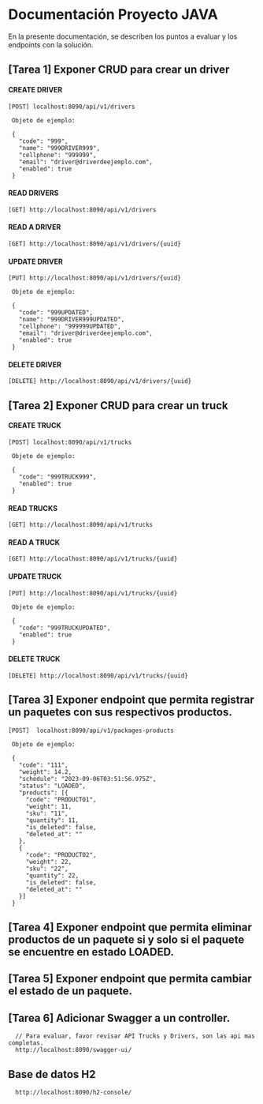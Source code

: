 # Documentación Proyecto JAVA

En la presente documentación, se describen los puntos a evaluar y los endpoints con la solución.

## [Tarea 1] Exponer CRUD para crear un driver
#### CREATE DRIVER
```
[POST] localhost:8090/api/v1/drivers
 
 Objeto de ejemplo:
 
 {
   "code": "999",
   "name": "999DRIVER999",
   "cellphone": "999999",
   "email": "driver@driverdeejemplo.com",
   "enabled": true
 }
```
#### READ DRIVERS
```
[GET] http://localhost:8090/api/v1/drivers
```
#### READ A DRIVER
```
[GET] http://localhost:8090/api/v1/drivers/{uuid}
```
#### UPDATE DRIVER
```
[PUT] http://localhost:8090/api/v1/drivers/{uuid}

 Objeto de ejemplo:
 
 {
   "code": "999UPDATED",
   "name": "999DRIVER999UPDATED",
   "cellphone": "999999UPDATED",
   "email": "driver@driverdeejemplo.com",
   "enabled": true
 }
```
#### DELETE DRIVER
```
[DELETE] http://localhost:8090/api/v1/drivers/{uuid}
```

## [Tarea 2] Exponer CRUD para crear un truck
#### CREATE TRUCK
```
[POST] localhost:8090/api/v1/trucks
 
 Objeto de ejemplo:
 
 {
   "code": "999TRUCK999",
   "enabled": true
 }
```
#### READ TRUCKS
```
[GET] http://localhost:8090/api/v1/trucks
```
#### READ A TRUCK
```
[GET] http://localhost:8090/api/v1/trucks/{uuid}
```
#### UPDATE TRUCK
```
[PUT] http://localhost:8090/api/v1/trucks/{uuid}

 Objeto de ejemplo:
 
 {
   "code": "999TRUCKUPDATED",
   "enabled": true
 }
```
#### DELETE TRUCK
```
[DELETE] http://localhost:8090/api/v1/trucks/{uuid}
```

## [Tarea 3] Exponer endpoint que permita registrar un paquetes con sus respectivos productos.
```
[POST]  localhost:8090/api/v1/packages-products

 Objeto de ejemplo:
 
 {
   "code": "111",
   "weight": 14.2,
   "schedule": "2023-09-06T03:51:56.975Z",
   "status": "LOADED",
   "products": [{
     "code": "PRODUCTO1",
     "weight": 11,
     "sku": "11",
     "quantity": 11,
     "is_deleted": false,
     "deleted_at": ""
   },
   {
     "code": "PRODUCTO2",
     "weight": 22,
     "sku": "22",
     "quantity": 22,
     "is_deleted": false,
     "deleted_at": ""
   }]
 }
```

## [Tarea 4] Exponer endpoint que permita eliminar productos de un paquete si y solo si el paquete se encuentre en estado LOADED.
## [Tarea 5] Exponer endpoint que permita cambiar el estado de un paquete.
## [Tarea 6] Adicionar Swagger a un controller.
```
  // Para evaluar, favor revisar API Trucks y Drivers, son las api mas completas. 
  http://localhost:8090/swagger-ui/
```

## Base de datos H2
```
  http://localhost:8090/h2-console/
```
